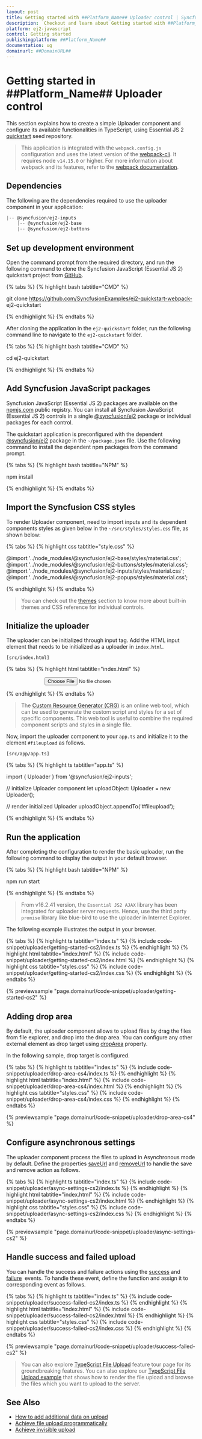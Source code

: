 ```yaml
---
layout: post
title: Getting started with ##Platform_Name## Uploader control | Syncfusion
description:  Checkout and learn about Getting started with ##Platform_Name## Uploader control of Syncfusion Essential JS 2 and more details.
platform: ej2-javascript
control: Getting started 
publishingplatform: ##Platform_Name##
documentation: ug
domainurl: ##DomainURL##
---
```


# Getting started in ##Platform_Name## Uploader control

This section explains how to create a simple Uploader component and configure its available functionalities in TypeScript, using Essential JS 2 [quickstart](https://github.com/SyncfusionExamples/ej2-quickstart-webpack-) seed repository.

> This application is integrated with the `webpack.config.js` configuration and uses the latest version of the [webpack-cli](https://webpack.js.org/api/cli/#commands). It requires node `v14.15.0` or higher. For more information about webpack and its features, refer to the [webpack documentation](https://webpack.js.org/guides/getting-started/).

## Dependencies

The following are the dependencies required to use the uploader component in your application:

```js
|-- @syncfusion/ej2-inputs
    |-- @syncfusion/ej2-base
    |-- @syncfusion/ej2-buttons

```

## Set up development environment

Open the command prompt from the required directory, and run the following command to clone the Syncfusion JavaScript (Essential JS 2) quickstart project from [GitHub](https://github.com/SyncfusionExamples/ej2-quickstart-webpack-).

{% tabs %}
{% highlight bash tabtitle="CMD" %}

git clone https://github.com/SyncfusionExamples/ej2-quickstart-webpack- ej2-quickstart

{% endhighlight %}
{% endtabs %}

After cloning the application in the `ej2-quickstart` folder, run the following command line to navigate to the `ej2-quickstart` folder.

{% tabs %}
{% highlight bash tabtitle="CMD" %}

cd ej2-quickstart

{% endhighlight %}
{% endtabs %}

## Add Syncfusion JavaScript packages

Syncfusion JavaScript (Essential JS 2) packages are available on the [npmjs.com](https://www.npmjs.com/~syncfusionorg) public registry. You can install all Syncfusion JavaScript (Essential JS 2) controls in a single [@syncfusion/ej2](https://www.npmjs.com/package/@syncfusion/ej2) package or individual packages for each control.

The quickstart application is preconfigured with the dependent [@syncfusion/ej2](https://www.npmjs.com/package/@syncfusion/ej2) package in the `~/package.json` file. Use the following command to install the dependent npm packages from the command prompt.

{% tabs %}
{% highlight bash tabtitle="NPM" %}

npm install

{% endhighlight %}
{% endtabs %}

## Import the Syncfusion CSS styles

To render Uploader component, need to import inputs and its dependent components styles as given below in the `~/src/styles/styles.css` file, as shown below:

{% tabs %}
{% highlight css tabtitle="style.css" %}

@import '../node_modules/@syncfusion/ej2-base/styles/material.css';
@import '../node_modules/@syncfusion/ej2-buttons/styles/material.css';
@import '../node_modules/@syncfusion/ej2-inputs/styles/material.css';
@import '../node_modules/@syncfusion/ej2-popups/styles/material.css';

{% endhighlight %}
{% endtabs %}

> You can check out the [themes](https://ej2.syncfusion.com/documentation/appearance/theme/) section to know more about built-in themes and CSS reference for individual controls.

## Initialize the uploader

The uploader can be initialized through input tag. Add the HTML input element that needs to be initialized as a uploader in `index.html`.

`[src/index.html]`

{% tabs %}
{% highlight html tabtitle="index.html" %}

<!DOCTYPE html>
<html lang="en">

<head>
    <title>Essential JS 2 Uploader component</title>
    <meta charset="utf-8" />
    <meta name="viewport" content="width=device-width, initial-scale=1.0, user-scalable=no" />
    <meta name="description" content="Essential JS 2" />
    <meta name="author" content="Syncfusion" />
    <link href="https://maxcdn.bootstrapcdn.com/bootstrap/3.3.7/css/bootstrap.min.css" rel="stylesheet" />
</head>

<body>
    <div id='container' style="margin:0 auto; width:300px;">
        <!--element which is going to render the Uploader-->
        <input type="file" id='fileupload' />
    </div>

</body>

</html>

{% endhighlight %}
{% endtabs %}

> The [Custom Resource Generator (CRG)](https://crg.syncfusion.com/) is an online web tool, which can be used to generate the custom script and styles for a set of specific components.
> This web tool is useful to combine the required component scripts and styles in a single file.

Now, import the  uploader component to your `app.ts` and initialize it to the element `#fileupload` as follows.

`[src/app/app.ts]`

{% tabs %}
{% highlight ts tabtitle="app.ts" %}

import { Uploader } from '@syncfusion/ej2-inputs';

// initialize Uploader component
let uploadObject: Uploader = new Uploader();

// render initialized Uploader
uploadObject.appendTo('#fileupload');

{% endhighlight %}
{% endtabs %}

## Run the application

After completing the configuration to render the basic uploader, run the following command to display the output in your default browser.

{% tabs %}
{% highlight bash tabtitle="NPM" %}

npm run start

{% endhighlight %}
{% endtabs %}

> From v16.2.41 version, the `Essential JS2 AJAX` library has been integrated for uploader server requests. Hence, use the third party `promise` library like blue-bird to use the uploader in Internet Explorer.

The following example illustrates the output in your browser.

{% tabs %}
{% highlight ts tabtitle="index.ts" %}
{% include code-snippet/uploader/getting-started-cs2/index.ts %}
{% endhighlight %}
{% highlight html tabtitle="index.html" %}
{% include code-snippet/uploader/getting-started-cs2/index.html %}
{% endhighlight %}
{% highlight css tabtitle="styles.css" %}
{% include code-snippet/uploader/getting-started-cs2/index.css %}
{% endhighlight %}
{% endtabs %}
          
{% previewsample "page.domainurl/code-snippet/uploader/getting-started-cs2" %}

## Adding drop area

By default, the uploader component allows to upload files by drag the files from file explorer, and drop into the drop area.  You can configure any other external element as drop target using [dropArea](../api/uploader/#droparea) property.

In the following sample, drop target is configured.

{% tabs %}
{% highlight ts tabtitle="index.ts" %}
{% include code-snippet/uploader/drop-area-cs4/index.ts %}
{% endhighlight %}
{% highlight html tabtitle="index.html" %}
{% include code-snippet/uploader/drop-area-cs4/index.html %}
{% endhighlight %}
{% highlight css tabtitle="styles.css" %}
{% include code-snippet/uploader/drop-area-cs4/index.css %}
{% endhighlight %}
{% endtabs %}
          
{% previewsample "page.domainurl/code-snippet/uploader/drop-area-cs4" %}

## Configure asynchronous settings

The uploader component process the files to upload in Asynchronous mode by default. Define the properties [saveUrl](../api/uploader/asyncSettingsModel/#saveurl) and [removeUrl](../api/uploader/asyncSettingsModel/#removeurl) to handle the save and remove action as follows.

{% tabs %}
{% highlight ts tabtitle="index.ts" %}
{% include code-snippet/uploader/async-settings-cs2/index.ts %}
{% endhighlight %}
{% highlight html tabtitle="index.html" %}
{% include code-snippet/uploader/async-settings-cs2/index.html %}
{% endhighlight %}
{% highlight css tabtitle="styles.css" %}
{% include code-snippet/uploader/async-settings-cs2/index.css %}
{% endhighlight %}
{% endtabs %}
          
{% previewsample "page.domainurl/code-snippet/uploader/async-settings-cs2" %}

## Handle success and failed upload

You can handle the success and failure actions using the [success](../api/uploader/#success) and [failure](../api/uploader/#failure) &nbsp;events. To handle these event, define the function and assign it to corresponding event as follows.

{% tabs %}
{% highlight ts tabtitle="index.ts" %}
{% include code-snippet/uploader/success-failed-cs2/index.ts %}
{% endhighlight %}
{% highlight html tabtitle="index.html" %}
{% include code-snippet/uploader/success-failed-cs2/index.html %}
{% endhighlight %}
{% highlight css tabtitle="styles.css" %}
{% include code-snippet/uploader/success-failed-cs2/index.css %}
{% endhighlight %}
{% endtabs %}
          
{% previewsample "page.domainurl/code-snippet/uploader/success-failed-cs2" %}

> You can also explore [TypeScript File Upload](https://www.syncfusion.com/javascript-ui-controls/js-file-upload) feature tour page for its groundbreaking features. You can also explore our [TypeScript File Upload example](https://ej2.syncfusion.com/demos/#/material/uploader/default.html) that shows how to render the file upload and browse the files which you want to upload to the server.

## See Also

* [How to add additional data on upload](./how-to/add-additional-data-on-upload)
* [Achieve file upload programmatically](./how-to/achieve-file-upload-programmatically)
* [Achieve invisible upload](./how-to/achieve-invisible-upload)
